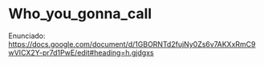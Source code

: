 # Who_you_gonna_call
Enunciado: https://docs.google.com/document/d/1GBORNTd2fujNy0Zs6v7AKXxRmC9wVICX2Y-pr7d1PwE/edit#heading=h.gjdgxs
